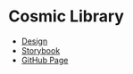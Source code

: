 # Cosmic Library

- [Design](https://www.figma.com/proto/jfdga3oO0tinhR97WVfY3v/Cosmic-Library?node-id=3180-855&t=A5Ugy2V5oAVgxhwx-1)
- [Storybook](https://675b6a21c2ce20745142c486-yvubbsukoz.chromatic.com)
- [GitHub Page](https://paglinawan.github.io/cosmic-library/)

